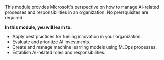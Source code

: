 This module provides Microsoft's perspective on how to manage AI-related processes and responsibilities in an organization. No prerequisites are required.

**In this module, you will learn to:**

* Apply best practices for fueling innovation in your organization.
* Evaluate and prioritize AI investments.
* Create and manage machine learning models using MLOps processes.
* Establish AI-related roles and responsibilities.
